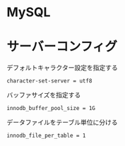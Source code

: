 MySQL
=====

# サーバーコンフィグ

デフォルトキャラクター設定を指定する

	character-set-server = utf8

バッファサイズを指定する

	innodb_buffer_pool_size = 1G

データファイルをテーブル単位に分ける

	innodb_file_per_table = 1


